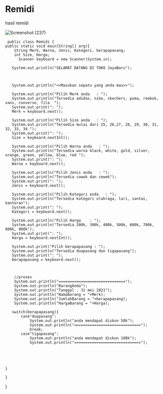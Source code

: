# Remidi

hasil remidi

![Screenshot (237)](https://user-images.githubusercontent.com/68726545/120145699-27eb6100-c20e-11eb-8f32-d8c3526b837a.png)


     public class Remidi {
    public static void main(String[] arg){
        String Merk, Warna, Jenis, Kategori, berapapasang;
        int Size, Harga;
          Scanner keyboard = new Scanner(System.in);    
          
       System.out.println("SELAMAT DATANG DI TOKO JayaBaru");
       
       
       
       System.out.println("<<Masukan sepatu yang anda mau>>");
       
       System.out.println("Pilih Merk anda   : ");
       System.out.println("Tersedia adidas, nike, skechers, puma, reebok, vans, converse, fila  ");
       System.out.print(": ");
       Merk = keyboard.next();
       
       System.out.println("Pilih Size anda   : ");
       System.out.println("Tersedia mulai dari 25, 26,27, 28, 29, 30, 31, 32, 33, 34 "); 
       System.out.print(": ");
       Size = keyboard.nextInt();
       
       System.out.println("Pilih Warna anda   : ");
       System.out.println("Tersedia warna black, white, gold, silver, orange, green, yellow, blue, red "); 
       System.out.print(": ");
       Warna = keyboard.next();
       
       System.out.println("Pilih Jenis anda   : ");
       System.out.println("Tersedia cowok dan cewek"); 
       System.out.print(": ");
       Jenis = keyboard.next();
       
       System.out.println("Pilih Kategori anda   : ");
       System.out.println("Tersedia kategori olahraga, lari, santai, kantoran"); 
       System.out.print(": ");
       Kategori = keyboard.next();
       
       System.out.println("Pilih Harga    : ");
       System.out.println("Tersedia 200k, 300k, 400k, 500k, 600k, 700k, 800k, 900k"); 
       System.out.print(": ");
       Harga = keyboard.nextInt();
             
       System.out.print("Pilih berapapasang : ");
       System.out.println("Tersedia duapasang dan tigapasang"); 
       System.out.print(": ");
       berapapasang = keyboard.next();
       
      
       
        //proses
        System.out.println("==============================");
        System.out.println("BarangAnda");
        System.out.println("Tanggal : 31 mei 2021");
        System.out.println("NamaBarang = "+Merk);
        System.out.println("JumlahBarang = "+berapapasang);
        System.out.println("HargaBarang = "+Harga);
        
       switch(berapapasang){
           case"duapasang":
               System.out.println("anda mendapat diskon 50k");
               System.out.println("==============================");
               break;
           case"tigapasang":
               System.out.println("anda mendapat diskon 100k");
               System.out.println("==============================");
               
        
               
        
        
    }
    
    }
}
